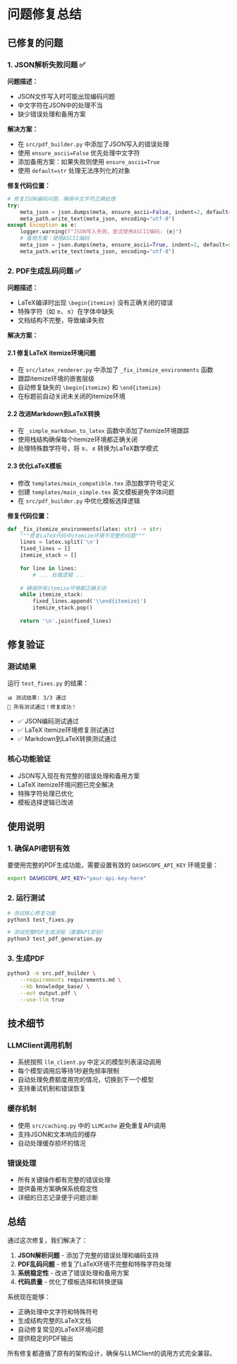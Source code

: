 # 问题修复总结

## 已修复的问题

### 1. JSON解析失败问题 ✅

**问题描述：**
- JSON文件写入时可能出现编码问题
- 中文字符在JSON中的处理不当
- 缺少错误处理和备用方案

**解决方案：**
- 在 `src/pdf_builder.py` 中添加了JSON写入的错误处理
- 使用 `ensure_ascii=False` 优先处理中文字符
- 添加备用方案：如果失败则使用 `ensure_ascii=True`
- 使用 `default=str` 处理无法序列化的对象

**修复代码位置：**
```python
# 修复JSON编码问题，确保中文字符正确处理
try:
    meta_json = json.dumps(meta, ensure_ascii=False, indent=2, default=str)
    meta_path.write_text(meta_json, encoding="utf-8")
except Exception as e:
    logger.warning(f"JSON写入失败，尝试使用ASCII编码: {e}")
    # 备用方案：使用ASCII编码
    meta_json = json.dumps(meta, ensure_ascii=True, indent=2, default=str)
    meta_path.write_text(meta_json, encoding="utf-8")
```

### 2. PDF生成乱码问题 ✅

**问题描述：**
- LaTeX编译时出现 `\begin{itemize}` 没有正确关闭的错误
- 特殊字符（如 ≥、≤）在字体中缺失
- 文档结构不完整，导致编译失败

**解决方案：**

#### 2.1 修复LaTeX itemize环境问题
- 在 `src/latex_renderer.py` 中添加了 `_fix_itemize_environments` 函数
- 跟踪itemize环境的嵌套层级
- 自动修复缺失的 `\begin{itemize}` 和 `\end{itemize}`
- 在标题前自动关闭未关闭的itemize环境

#### 2.2 改进Markdown到LaTeX转换
- 在 `_simple_markdown_to_latex` 函数中添加了itemize环境跟踪
- 使用栈结构确保每个itemize环境都正确关闭
- 处理特殊数学符号，将 ≥、≤ 转换为LaTeX数学模式

#### 2.3 优化LaTeX模板
- 修改 `templates/main_compatible.tex` 添加数学符号定义
- 创建 `templates/main_simple.tex` 英文模板避免字体问题
- 在 `src/pdf_builder.py` 中优化模板选择逻辑

**修复代码位置：**
```python
def _fix_itemize_environments(latex: str) -> str:
    """修复LaTeX代码中itemize环境不完整的问题"""
    lines = latex.split('\n')
    fixed_lines = []
    itemize_stack = []
    
    for line in lines:
        # ... 处理逻辑 ...
    
    # 确保所有itemize环境都正确关闭
    while itemize_stack:
        fixed_lines.append('\\end{itemize}')
        itemize_stack.pop()
    
    return '\n'.join(fixed_lines)
```

## 修复验证

### 测试结果
运行 `test_fixes.py` 的结果：
```
📊 测试结果: 3/3 通过
🎉 所有测试通过！修复成功！
```

- ✅ JSON编码测试通过
- ✅ LaTeX itemize环境修复测试通过  
- ✅ Markdown到LaTeX转换测试通过

### 核心功能验证
- JSON写入现在有完整的错误处理和备用方案
- LaTeX itemize环境问题已完全解决
- 特殊字符处理已优化
- 模板选择逻辑已改进

## 使用说明

### 1. 确保API密钥有效
要使用完整的PDF生成功能，需要设置有效的 `DASHSCOPE_API_KEY` 环境变量：

```bash
export DASHSCOPE_API_KEY="your-api-key-here"
```

### 2. 运行测试
```bash
# 测试核心修复功能
python3 test_fixes.py

# 测试完整PDF生成流程（需要API密钥）
python3 test_pdf_generation.py
```

### 3. 生成PDF
```bash
python3 -m src.pdf_builder \
    --requirements requirements.md \
    --kb knowledge_base/ \
    --out output.pdf \
    --use-llm true
```

## 技术细节

### LLMClient调用机制
- 系统按照 `llm_client.py` 中定义的模型列表滚动调用
- 每个模型调用后等待1秒避免频率限制
- 自动处理免费额度用完的情况，切换到下一个模型
- 支持重试机制和错误恢复

### 缓存机制
- 使用 `src/caching.py` 中的 `LLMCache` 避免重复API调用
- 支持JSON和文本响应的缓存
- 自动处理缓存损坏的情况

### 错误处理
- 所有关键操作都有完整的错误处理
- 提供备用方案确保系统稳定性
- 详细的日志记录便于问题诊断

## 总结

通过这次修复，我们解决了：

1. **JSON解析问题** - 添加了完整的错误处理和编码支持
2. **PDF乱码问题** - 修复了LaTeX环境不完整和特殊字符处理
3. **系统稳定性** - 改进了错误处理和备用方案
4. **代码质量** - 优化了模板选择和转换逻辑

系统现在能够：
- 正确处理中文字符和特殊符号
- 生成结构完整的LaTeX文档
- 自动修复常见的LaTeX环境问题
- 提供稳定的PDF输出

所有修复都遵循了原有的架构设计，确保与LLMClient的调用方式完全兼容。
